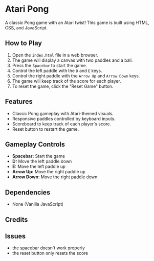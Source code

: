 # Atari Pong

A classic Pong game with an Atari twist! This game is built using HTML, CSS, and JavaScript.

## How to Play

1. Open the `index.html` file in a web browser.
2. The game will display a canvas with two paddles and a ball.
3. Press the `Spacebar` to start the game.
4. Control the left paddle with the `D` and `E` keys.
5. Control the right paddle with the `Arrow Up` and `Arrow Down` keys.
6. The game will keep track of the score for each player.
7. To reset the game, click the "Reset Game" button.

## Features

- Classic Pong gameplay with Atari-themed visuals.
- Responsive paddles controlled by keyboard inputs.
- Scoreboard to keep track of each player's score.
- Reset button to restart the game.

## Gameplay Controls

- **Spacebar:** Start the game
- **D:** Move the left paddle down
- **E:** Move the left paddle up
- **Arrow Up:** Move the right paddle up
- **Arrow Down:** Move the right paddle down

## Dependencies

- None (Vanilla JavaScript)

## Credits


## Issues

- the spacebar doesn't work properly
- the reset button only resets the score